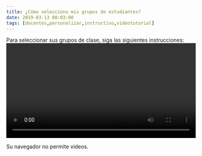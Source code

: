 ```yaml
---
title: ¿Cómo selecciono mis grupos de estudiantes?
date: 2019-03-13 00:03:00
tags: [docentes,personalizar,instructivo,videotutorial]
---
```

Para seleccionar sus grupos de clase, siga las siguientes instrucciones:
<video controls="controls" style="width: 100%">
  <source type="video/mp4" src="../vids/03_Estudiantes.mp4"></source>
  <p>Su navegador no permite videos.</p>
</video>
